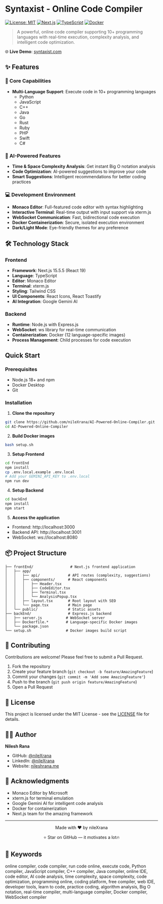 # Syntaxist - Online Code Compiler

[![License: MIT](https://img.shields.io/badge/License-MIT-yellow.svg)](https://opensource.org/licenses/MIT)
[![Next.js](https://img.shields.io/badge/Next.js-15.5.5-black)](https://nextjs.org/)
[![TypeScript](https://img.shields.io/badge/TypeScript-5.0-blue)](https://www.typescriptlang.org/)
[![Docker](https://img.shields.io/badge/Docker-Enabled-blue)](https://www.docker.com/)

> A powerful, online code compiler supporting 10+ programming languages with real-time execution, complexity analysis, and intelligent code optimization.

🌐 **Live Demo**: [syntaxist.com](https://syntaxist.com)

## ✨ Features

### 🎯 Core Capabilities
- **Multi-Language Support**: Execute code in 10+ programming languages
  - Python
  - JavaScript
  - C++
  - Java
  - Go
  - Rust
  - Ruby
  - PHP
  - Swift
  - C#

### 🤖 AI-Powered Features
- **Time & Space Complexity Analysis**: Get instant Big O notation analysis
- **Code Optimization**: AI-powered suggestions to improve your code
- **Smart Suggestions**: Intelligent recommendations for better coding practices

### 💻 Development Environment
- **Monaco Editor**: Full-featured code editor with syntax highlighting
- **Interactive Terminal**: Real-time output with input support via xterm.js
- **WebSocket Communication**: Fast, bidirectional code execution
- **Docker Containerization**: Secure, isolated execution environment
- **Dark/Light Mode**: Eye-friendly themes for any preference

## 🛠️ Technology Stack

### Frontend
- **Framework**: Next.js 15.5.5 (React 19)
- **Language**: TypeScript
- **Editor**: Monaco Editor
- **Terminal**: xterm.js
- **Styling**: Tailwind CSS
- **UI Components**: React Icons, React Toastify
- **AI Integration**: Google Gemini AI

### Backend
- **Runtime**: Node.js with Express.js
- **WebSocket**: ws library for real-time communication
- **Containerization**: Docker (12 language-specific images)
- **Process Management**: Child processes for code execution

## Quick Start

### Prerequisites
- Node.js 18+ and npm
- Docker Desktop
- Git

### Installation

1. **Clone the repository**
```bash
git clone https://github.com/nileXrana/AI-Powered-Online-Compiler.git
cd AI-Powered-Online-Compiler
```

2. **Build Docker images**
```bash
bash setup.sh
```

3. **Setup Frontend**
```bash
cd frontEnd
npm install
cp .env.local.example .env.local
# Add your GEMINI_API_KEY to .env.local
npm run dev
```

4. **Setup Backend**
```bash
cd backEnd
npm install
npm start
```

5. **Access the application**
- Frontend: http://localhost:3000
- Backend API: http://localhost:3001
- WebSocket: ws://localhost:8080

## 📦 Project Structure

```
├── frontEnd/                 # Next.js frontend application
│   ├── app/
│   │   ├── api/             # API routes (complexity, suggestions)
│   │   ├── components/      # React components
│   │   │   ├── Header.tsx
│   │   │   ├── CodeEditor.tsx
│   │   │   ├── Terminal.tsx
│   │   │   └── AnalysisPopup.tsx
│   │   ├── layout.tsx       # Root layout with SEO
│   │   └── page.tsx         # Main page
│   └── public/              # Static assets
├── backEnd/                 # Express.js backend
│   ├── server.js           # WebSocket server
│   ├── Dockerfile.*        # Language-specific Docker images
│   └── package.json
└── setup.sh                # Docker images build script
```

## 🤝 Contributing

Contributions are welcome! Please feel free to submit a Pull Request.

1. Fork the repository
2. Create your feature branch (`git checkout -b feature/AmazingFeature`)
3. Commit your changes (`git commit -m 'Add some AmazingFeature'`)
4. Push to the branch (`git push origin feature/AmazingFeature`)
5. Open a Pull Request

## 📝 License

This project is licensed under the MIT License - see the [LICENSE](LICENSE) file for details.

## 👨‍💻 Author

**Nilesh Rana**
- GitHub: [@nileXrana](https://github.com/nileXrana)
- LinkedIn: [@nileXrana](https://www.linkedin.com/in/nileXrana)
- Website: [nileshrana.me](https://nileshrana.me)

## 🙏 Acknowledgments

- Monaco Editor by Microsoft
- xterm.js for terminal emulation
- Google Gemini AI for intelligent code analysis
- Docker for containerization
- Next.js team for the amazing framework

---

<div align="center">
  Made with ❤️ by nileXrana
  
  ⭐ Star on GitHub — it motivates a lot🔥
</div>

## 🔑 Keywords

online compiler, code compiler, run code online, execute code, Python compiler, JavaScript compiler, C++ compiler, Java compiler, online IDE, code editor, AI code analysis, time complexity, space complexity, code optimization, programming online, coding platform, free compiler, web IDE, developer tools, learn to code, practice coding, algorithm analysis, Big O notation, real-time compiler, multi-language compiler, Docker compiler, WebSocket compiler

